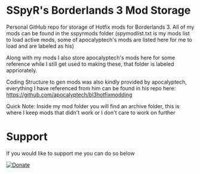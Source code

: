 # SSpyR's Borderlands 3 Mod Storage
Personal GitHub repo for storage of Hotfix mods for Borderlands 3. All of my mods can be found in the sspyrmods folder (spymodlist.txt is my mods list to load active mods, some of apocalyptech's mods are listed here for me to load and are labeled as his)

Along with my mods I also store apocalyptech's mods here for some reference while I still get used to making these, that folder is labeled appriorately.

Coding Structure to gen mods was also kindly provided by apocalyptech, everything I have referenced from him can be found in his repo here: https://github.com/apocalyptech/bl3hotfixmodding

Quick Note: Inside my mod folder you will find an archive folder, this is where I keep mods that didn't work or I don't care to work on further

# Support

If you would like to support me you can do so below

[![Donate](https://img.shields.io/badge/Donate-PayPal-green.svg)](https://www.paypal.com/cgi-bin/webscr?cmd=_donations&business=E9YJB3Q2ZX72G&item_name=BL3+Modding&currency_code=USD)
